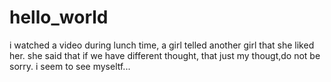 # hello_world

i watched a video during lunch time, a girl telled another girl that she liked her.
she said that if we have different thought, that just my thougt,do not be sorry.
i seem to see myseltf...
